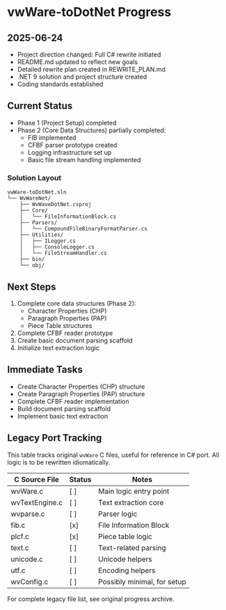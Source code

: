 # vwWare-toDotNet Progress

## 2025-06-24

- Project direction changed: Full C# rewrite initiated
- README.md updated to reflect new goals
- Detailed rewrite plan created in REWRITE\_PLAN.md
- .NET 9 solution and project structure created
- Coding standards established

## Current Status

- Phase 1 (Project Setup) completed
- Phase 2 (Core Data Structures) partially completed:
  - FIB implemented
  - CFBF parser prototype created
  - Logging infrastructure set up
  - Basic file stream handling implemented

### Solution Layout

```
vwWare-toDotNet.sln
└── WvWareNet/
    ├── WvWaveDotNet.csproj
    ├── Core/
    │   └── FileInformationBlock.cs
    ├── Parsers/
    │   └── CompoundFileBinaryFormatParser.cs
    ├── Utilities/
    │   ├── ILogger.cs
    │   ├── ConsoleLogger.cs
    │   └── FileStreamHandler.cs
    ├── bin/
    └── obj/
```

## Next Steps

1. Complete core data structures (Phase 2):
   - Character Properties (CHP)
   - Paragraph Properties (PAP)
   - Piece Table structures
2. Complete CFBF reader prototype
3. Create basic document parsing scaffold
4. Initialize text extraction logic

## Immediate Tasks

- Create Character Properties (CHP) structure
- Create Paragraph Properties (PAP) structure
- Complete CFBF reader implementation
- Build document parsing scaffold
- Implement basic text extraction
## Legacy Port Tracking

This table tracks original `wvWare` C files, useful for reference in C# port. All logic is to be rewritten idiomatically.

| C Source File  | Status | Notes                       |
| -------------- | ------ | --------------------------- |
| wvWare.c       | [ ]    | Main logic entry point      |
| wvTextEngine.c | [ ]    | Text extraction core        |
| wvparse.c      | [ ]    | Parser logic                |
| fib.c          | [x]    | File Information Block      |
| plcf.c         | [x]    | Piece table logic           |
| text.c         | [ ]    | Text-related parsing        |
| unicode.c      | [ ]    | Unicode helpers             |
| utf.c          | [ ]    | Encoding helpers            |
| wvConfig.c     | [ ]    | Possibly minimal, for setup |

For complete legacy file list, see original progress archive.
